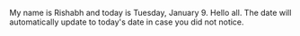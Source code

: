 My name is Rishabh and today is Tuesday, January 9. Hello all. The date will automatically update to today's date in case you did not notice.
